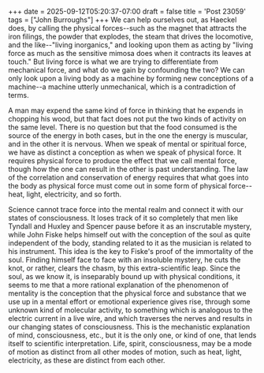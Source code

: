 +++
date = 2025-09-12T05:20:37-07:00
draft = false
title = 'Post 23059'
tags = ["John Burroughs"]
+++
We can help ourselves out, as Haeckel does, by calling the physical forces--such as the magnet that attracts the iron filings, the powder that explodes, the steam that drives the locomotive, and the like--"living inorganics," and looking upon them as acting by "living force as much as the sensitive mimosa does when it contracts its leaves at touch." But living force is what we are trying to differentiate from mechanical force, and what do we gain by confounding the two? We can only look upon a living body as a machine by forming new conceptions of a machine--a machine utterly unmechanical, which is a contradiction of terms.

A man may expend the same kind of force in thinking that he expends in chopping his wood, but that fact does not put the two kinds of activity on the same level. There is no question but that the food consumed is the source of the energy in both cases, but in the one the energy is muscular, and in the other it is nervous. When we speak of mental or spiritual force, we have as distinct a conception as when we speak of physical force. It requires physical force to produce the effect that we call mental force, though how the one can result in the other is past understanding. The law of the correlation and conservation of energy requires that what goes into the body as physical force must come out in some form of physical force--heat, light, electricity, and so forth.

Science cannot trace force into the mental realm and connect it with our states of consciousness. It loses track of it so completely that men like Tyndall and Huxley and Spencer pause before it as an inscrutable mystery, while John Fiske helps himself out with the conception of the soul as quite independent of the body, standing related to it as the musician is related to his instrument. This idea is the key to Fiske's proof of the immortality of the soul. Finding himself face to face with an insoluble mystery, he cuts the knot, or rather, clears the chasm, by this extra-scientific leap. Since the soul, as we know it, is inseparably bound up with physical conditions, it seems to me that a more rational explanation of the phenomenon of mentality is the conception that the physical force and substance that we use up in a mental effort or emotional experience gives rise, through some unknown kind of molecular activity, to something which is analogous to the electric current in a live wire, and which traverses the nerves and results in our changing states of consciousness. This is the mechanistic explanation of mind, consciousness, etc., but it is the only one, or kind of one, that lends itself to scientific interpretation. Life, spirit, consciousness, may be a mode of motion as distinct from all other modes of motion, such as heat, light, electricity, as these are distinct from each other.
